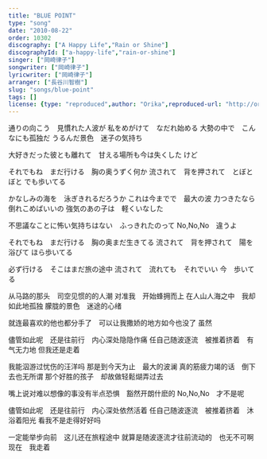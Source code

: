```yaml
---
title: "BLUE POINT"
type: "song"
date: "2010-08-22"
order: 10302
discography: ["A Happy Life","Rain or Shine"]
discographyId: ["a-happy-life","rain-or-shine"]
singer: ["岡崎律子"]
songwriter: ["岡崎律子"]
lyricwriter: ["岡崎律子"]
arranger: ["長谷川智樹"]
slug: "songs/blue-point"
tags: []
license: {type: "reproduced",author: "Orika",reproduced-url: "http://orikamushi.myweb.hinet.net/",reproduced-website: "あだち充の屋根裏部屋"}
---
```


通りの向こう　見慣れた人波が 
私をめがけて　なだれ始める 
大勢の中で　こんなにも孤独だ 
うるんだ景色　迷子の気持ち 

大好きだった彼とも離れて　甘える場所も今は失くした 
けど 

それでもね　まだ行ける　胸の奥うずく何か 
流されて　背を押されて　とぼとぼと 
でも歩いてる 

かなしみの海を　泳ぎきれるだろうか 
これは今までで　最大の波 
力つきたなら　倒れこめばいいの 
強気のあの子は　軽くいなした 

不思議なことに怖い気持ちはない　ふっきれたのって 
No,No,No　違うよ 

それでもね　まだ行ける　胸の奥まだ生きてる 
流されて　背を押されて　陽を浴びて 
ほら歩いてる 

必ず行ける　そこはまだ旅の途中 
流されて　流れても　それでいい 
今　歩いてる

从马路的那头　司空见惯的的人潮 
对准我　开始蜂拥而上 
在人山人海之中　我却如此地孤独 
朦胧的景色　迷途的心绪 

就连最喜欢的他也都分手了　可以让我撒娇的地方如今也没了 
虽然 

儘管如此呢　还是往前行　内心深处隐隐作痛 
任自己随波逐流　被推着挤着　有气无力地 
但我还是走着 

我能泅游过忧伤的汪洋吗 
那是到今天为止　最大的波澜 
真的筋疲力竭的话　倒下去也无所谓 
那个好胜的孩子　却故做轻鬆煳弄过去 

嘴上说对难以想像的事没有半点恐惧　豁然开朗什麽的 
No,No,No　才不是呢 

儘管如此呢　还是往前行　内心深处依然活着 
任自己随波逐流　被推着挤着　沐浴着阳光 
看我不是走得好好吗 

一定能举步向前　这儿还在旅程途中 
就算是随波逐流才往前流动的　也无不可啊 
现在　我走着
